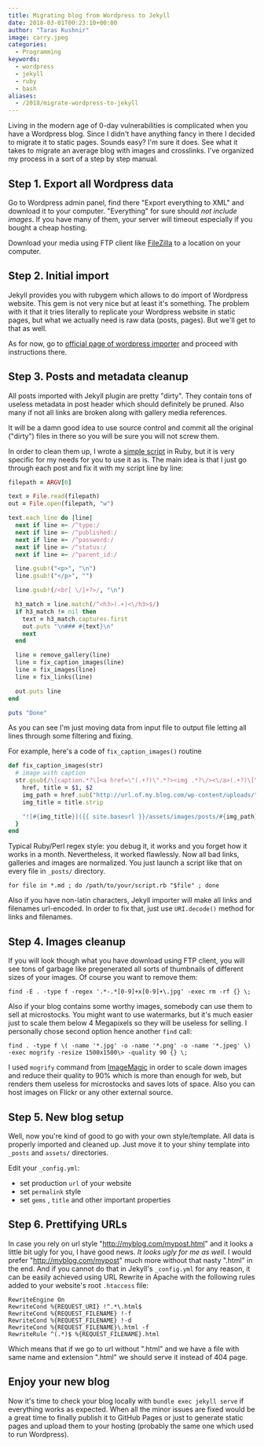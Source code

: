 ```yaml
---
title: Migrating blog from Wordpress to Jekyll
date: 2018-03-01T00:23:10+00:00
author: "Taras Kushnir"
image: carry.jpeg
categories:
  - Programming
keywords:
  - wordpress
  - jekyll
  - ruby
  - bash
aliases:
  - /2018/migrate-wordpress-to-jekyll
---
```


Living in the modern age of 0-day vulnerabilities is complicated when you have a Wordpress blog. Since I didn't have anything fancy in there I decided to migrate it to static pages. Sounds easy? I'm sure it does. See what it takes to migrate an average blog with images and crosslinks. I've organized my process in a sort of a step by step manual.

<!--more-->

## Step 1. Export all Wordpress data

Go to Wordpress admin panel, find there "Export everything to XML" and download it to your computer. "Everything" for sure should _not include images_. If you have many of them, your server will timeout especially if you bought a cheap hosting.

Download your media using FTP client like [FileZilla](https://filezilla-project.org/) to a location on your computer.

## Step 2. Initial import

Jekyll provides you with rubygem which allows to do import of Wordpress website. This gem is not very nice but at least it's something. The problem with it that it tries literally to replicate your Wordpress website in static pages, but what we actually need is raw data (posts, pages). But we'll get to that as well.

As for now, go to [official page of wordpress importer](http://import.jekyllrb.com/docs/wordpressdotcom/) and proceed with instructions there.

## Step 3. Posts and metadata cleanup

All posts imported with Jekyll plugin are pretty "dirty". They contain tons of useless metadata in post header which should definitely be pruned. Also many if not all links are broken along with gallery media references.

It will be a damn good idea to use source control and commit all the original ("dirty") files in there so you will be sure you will not screw them.

In order to clean them up, I wrote a [simple script](https://github.com/ribtoks/heap/blob/master/scripts/fix_jekyll_post.rb) in Ruby, but it is very specific for my needs for you to use it as is. The main idea is that I just go through each post and fix it with my script line by line:

```ruby
filepath = ARGV[0]

text = File.read(filepath)
out = File.open(filepath, "w")

text.each_line do |line|
  next if line =~ /^type:/
  next if line =~ /^published:/
  next if line =~ /^password:/
  next if line =~ /^status:/
  next if line =~ /^parent_id:/

  line.gsub!("<p>", "\n")
  line.gsub!("</p>", "")

  line.gsub!(/<br[ \/]+?>/, "\n")

  h3_match = line.match(/^<h3>(.+)<\/h3>$/)
  if h3_match != nil then
    text = h3_match.captures.first
    out.puts "\n### #{text}\n"
    next
  end

  line = remove_gallery(line)
  line = fix_caption_images(line)
  line = fix_images(line)
  line = fix_links(line)

  out.puts line
end

puts "Done"
```

As you can see I'm just moving data from input file to output file letting all lines through some filtering and fixing.

For example, here's a code of `fix_caption_images()` routine

```ruby
def fix_caption_images(str)
  # image with caption
  str.gsub(/\[caption.*?\]<a href=\"(.+?)\".*?><img .*?\/><\/a>(.+?)\[\/caption\]/) { |match|
    href, title = $1, $2
    img_path = href.sub("http://url.of.my.blog.com/wp-content/uploads/", "")
    img_title = title.strip

    "![#{img_title}]({{ site.baseurl }}/assets/images/posts/#{img_path})\n*#{img_title}*"
  }
end
```

Typical Ruby/Perl regex style: you debug it, it works and you forget how it works in a month. Nevertheless, it worked flawlessly. Now all bad links, galleries and images are normalized. You just launch a script like that on every file in `_posts/` directory.

```
for file in *.md ; do /path/to/your/script.rb "$file" ; done
```

Also if you have non-latin characters, Jekyll importer will make all links and filenames url-encoded. In order to fix that, just use `URI.decode()` method for links and filenames.

## Step 4. Images cleanup

If you will look though what you have download using FTP client, you will see tons of garbage like pregenerated all sorts of thumbnails of different sizes of your images. Of course you want to remove them:

```
find -E . -type f -regex '.*-.*[0-9]+x[0-9]+\.jpg' -exec rm -rf {} \;
```

Also if your blog contains some worthy images, somebody can use them to sell at microstocks. You might want to use watermarks, but it's much easier just to scale them below 4 Megapixels so they will be useless for selling. I personally chose second option hence another `find` call:

```
find . -type f \( -name '*.jpg' -o -name '*.png' -o -name '*.jpeg' \) -exec mogrify -resize 1500x1500\> -quality 90 {} \;
```

I used `mogrify` command from [ImageMagic](https://www.imagemagick.org) in order to scale down images and reduce their quality to 90% which is more than enough for web, but renders them useless for microstocks and saves lots of space. Also you can host images on Flickr or any other external source.

## Step 5. New blog setup

Well, now you're kind of good to go with your own style/template. All data is properly imported and cleaned up. Just move it to your shiny template into `_posts` and `assets/` directories.

Edit your `_config.yml`:
* set production `url` of your website
* set `permalink` style
* set `gems` , `title` and other important properties

## Step 6. Prettifying URLs

In case you rely on url style "http://myblog.com/mypost.html" and it looks a little bit ugly for you, I have good news. _It looks ugly for me as well_. I would prefer "http://myblog.com/mypost" much more without that nasty ".html" in the end. And if you cannot do that in Jekyll's `_config.yml` for any reason, it can be easily achieved using URL Rewrite in Apache with the following rules added to your website's root `.htaccess` file:

```
RewriteEngine On
RewriteCond %{REQUEST_URI} !^.*\.html$
RewriteCond %{REQUEST_FILENAME} !-f
RewriteCond %{REQUEST_FILENAME} !-d
RewriteCond %{REQUEST_FILENAME}\.html -f
RewriteRule ^(.*)$ %{REQUEST_FILENAME}.html
```

Which means that if we go to url without ".html" and we have a file with same name and extension ".html" we should serve it instead of 404 page.

## Enjoy your new blog

Now it's time to check your blog locally with `bundle exec jekyll serve` if everything works as expected. When all the minor issues are fixed would be a great time to finally publish it to GitHub Pages or just to generate static pages and upload them to your hosting (probably the same one which used to run Wordpress).
